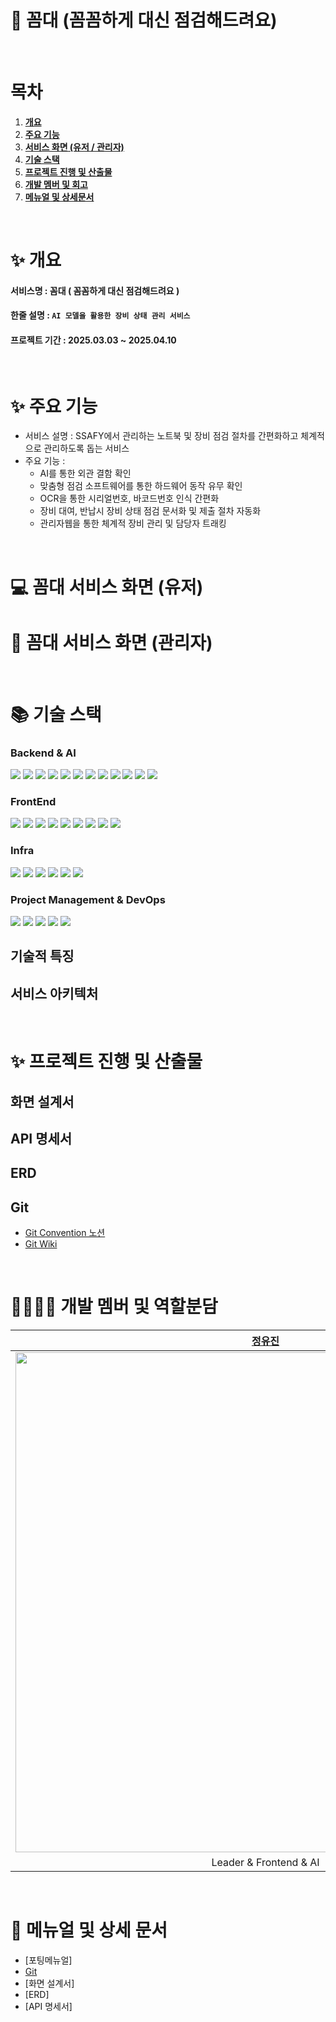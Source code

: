 # 🔧 꼼대 (꼼꼼하게 대신 점검해드려요)

<!-- [<img src="https://lab.ssafy.com/s12-webmobile4-sub1/S12P11D107/-/wikis/uploads/ba9b25834b6a7cf148924e4a0a34d6c2/%EB%95%A1%EA%B7%B8%EB%9E%91_%EC%86%8C%EA%B0%9C.png">](https://youtu.be/ZU994x_80P4) -->

<!-- ### 👆 위 이미지 클릭하면 `앱 소개 영상` 감상 가능합니다 👆 -->

<br/>

# 목차

1. [**개요**](#✨-개요)
1. [**주요 기능**](#-주요-기능)
1. [**서비스 화면 (유저 / 관리자)**](<#-꼼대-서비스-화면-(유저)>)
1. [**기술 스택**](#-기술-스택)
1. [**프로젝트 진행 및 산출물**](#-프로젝트-진행-및-산출물)
1. [**개발 멤버 및 회고**](#-개발-멤버-및-역할분담)
1. [**메뉴얼 및 상세문서**](#-메뉴얼-및-상세-문서)

<br/>

<div id="1"></div>

# ✨ 개요

#### 서비스명 : 꼼대 ( 꼼꼼하게 대신 점검해드려요 )

#### 한줄 설명 : `AI 모델을 활용한 장비 상태 관리 서비스`

#### 프로젝트 기간 : 2025.03.03 ~ 2025.04.10

<br/>

<div id="2"></div>

# ✨ 주요 기능

-   서비스 설명 : SSAFY에서 관리하는 노트북 및 장비 점검 절차를 간편화하고 체계적으로 관리하도록 돕는 서비스
-   주요 기능 :
    -   AI를 통한 외관 결함 확인
    -   맞춤형 점검 소프트웨어를 통한 하드웨어 동작 유무 확인
    -   OCR을 통한 시리얼번호, 바코드번호 인식 간편화
    -   장비 대여, 반납시 장비 상태 점검 문서화 및 제출 절차 자동화
    -   관리자웹을 통한 체계적 장비 관리 및 담당자 트래킹

<br/>

<div id="3"></div>

# 💻 꼼대 서비스 화면 (유저)

# 🔧 꼼대 서비스 화면 (관리자)

<br/>

<div id="4"></div>

# 📚 기술 스택

### Backend & AI

<div align=left> 
  <img src="https://img.shields.io/badge/java-007396?style=flat-square&logo=java&logoColor=white">
  <img src="https://img.shields.io/badge/mysql-4479A1?style=flat-square&logo=mysql&logoColor=white"> 
  <img src="https://img.shields.io/badge/firebase-FFCA28?style=flat-square&logo=firebase&logoColor=white">
  <img src="https://img.shields.io/badge/intellijidea-000000?style=flat-square&logo=intellijidea&logoColor=white">
  <img src="https://img.shields.io/badge/spring-6DB33F?style=flat-square&logo=spring&logoColor=white">
  <img src="https://img.shields.io/badge/springboot-6DB33F?style=flat-square&logo=springboot&logoColor=white">
  <img src="https://img.shields.io/badge/jitpack-000000?style=flat-square&logo=jitpack&logoColor=white">
  <!-- <img src="https://img.shields.io/badge/redis-FF4438?style=flat-square&logo=redis&logoColor=white"> -->
  <img src="https://img.shields.io/badge/openjdk-000000?style=flat-square&logo=openjdk&logoColor=white">
  <img src="https://img.shields.io/badge/fastapi-009688?style=flat-square&logo=fastapi&logoColor=white">

  <img src="https://img.shields.io/badge/java-007396?style=flat-square&logo=java&logoColor=white">
  <img src="https://img.shields.io/badge/python-3776AB?style=flat-square&logo=python&logoColor=white">
  <img src="https://img.shields.io/badge/openai-412991?style=flat-square&logo=openai&logoColor=white">

</div>

### FrontEnd

<div align=left> 
  <img src="https://img.shields.io/badge/firebase-FFCA28?style=flat-square&logo=firebase&logoColor=white">
  <img src="https://img.shields.io/badge/gradle-02303A?style=flat-square&logo=gradle&logoColor=white">
  <img src="https://img.shields.io/badge/kotlin-7F52FF?style=flat-square&logo=kotlin&logoColor=white">
  <img src="https://img.shields.io/badge/openjdk-000000?style=flat-square&logo=openjdk&logoColor=white">
  <img src="https://img.shields.io/badge/lottiefiles-00DDB3?style=flat-square&logo=lottiefiles&logoColor=white">
  <img src="https://img.shields.io/badge/android-34A853?style=flat-square&logo=android&logoColor=white">
  <img src="https://img.shields.io/badge/androidstudio-3DDC84?style=flat-square&logo=androidstudio&logoColor=white">
  <img src="https://img.shields.io/badge/xml-005FAD?style=flat-square&logo=xml&logoColor=white">
  <img src="https://img.shields.io/badge/jitpack-000000?style=flat-square&logo=jitpack&logoColor=white">

</div>

### Infra

<div align=left> 
  <img src="https://img.shields.io/badge/docker-2496ED?style=flat-square&logo=docker&logoColor=white">
  <img src="https://img.shields.io/badge/jenkins-D24939?style=flat-square&logo=jenkins&logoColor=white">
  <img src="https://img.shields.io/badge/nginx-009639?style=flat-square&logo=nginx&logoColor=white">
  <img src="https://img.shields.io/badge/letsencrypt-003A70?style=flat-square&logo=letsencrypt&logoColor=white">
  <img src="https://img.shields.io/badge/flydotio-24175B?style=flat-square&logo=flydotio&logoColor=white">
  <img src="https://img.shields.io/badge/amazonec2-FF9900?style=flat-square&logo=amazonec2&logoColor=white">

</div>

### Project Management & DevOps

<div align=left> 
  <img src="https://img.shields.io/badge/git-F05032?style=flat-square&logo=git&logoColor=white">
  <img src="https://img.shields.io/badge/gitlab-FC6D26?style=flat-square&logo=gitlab&logoColor=white">
  <img src="https://img.shields.io/badge/mattermost-0058CC?style=flat-square&logo=mattermost&logoColor=white">
  <img src="https://img.shields.io/badge/notion-000000?style=flat-square&logo=notion&logoColor=white">
  <img src="https://img.shields.io/badge/jira-0052CC?style=flat-square&logo=jira&logoColor=white">
 
</div>

## 기술적 특징

## 서비스 아키텍처

<br/>

<div id="5"></div>

# ✨ 프로젝트 진행 및 산출물

## 화면 설계서

## API 명세서

## ERD

## Git

-   [Git Convention 노션](https://thinkable-bear-51d.notion.site/1a4c2f3f4a77815299c7feb0724d372c?pvs=4)
-   [Git Wiki](https://lab.ssafy.com/s12-ai-image-sub1/S12P21D101/-/wikis/Git)

<br/>

<div id="6"></div>

# 👨‍👩‍👧‍👦 개발 멤버 및 역할분담

|                                                                             **[정유진](https://github.com/breadbirds)**                                                                             |                                                                                           **[김성수]()**                                                                                            |                                                                                           **[김정언]()**                                                                                            |                                                                                           **[도승국]()**                                                                                            |                                                                                           **[이상혁]()**                                                                                            |                                                                                           **[이송희]()**                                                                                            |
| :-------------------------------------------------------------------------------------------------------------------------------------------------------------------------------------------------: | :-------------------------------------------------------------------------------------------------------------------------------------------------------------------------------------------------: | :-------------------------------------------------------------------------------------------------------------------------------------------------------------------------------------------------: | :-------------------------------------------------------------------------------------------------------------------------------------------------------------------------------------------------: | :-------------------------------------------------------------------------------------------------------------------------------------------------------------------------------------------------: | :-------------------------------------------------------------------------------------------------------------------------------------------------------------------------------------------------: |
| <img src="https://lab.ssafy.com/s12-ai-image-sub1/S12P21D101/-/wikis/uploads/d133ed351edaa7dcc1fa7e2c2d38826d/%EC%A0%95%EC%9C%A0%EC%A7%84.png" width="800" height="800" style="object-fit: cover;"> | <img src="https://lab.ssafy.com/s12-ai-image-sub1/S12P21D101/-/wikis/uploads/8530717db2391c0185e8e20df9f3c8af/%EA%B9%80%EC%84%B1%EC%88%98.png" width="800" height="800" style="object-fit: cover;"> | <img src="https://lab.ssafy.com/s12-ai-image-sub1/S12P21D101/-/wikis/uploads/eadaad75c6a97002348a7ce31c94271d/%EA%B9%80%EC%A0%95%EC%96%B8.png" width="800" height="800" style="object-fit: cover;"> | <img src="https://lab.ssafy.com/s12-ai-image-sub1/S12P21D101/-/wikis/uploads/82b7121599bcc7b174aedb3600f6ce2b/%EB%8F%84%EC%8A%B9%EA%B5%AD.png" width="800" height="800" style="object-fit: cover;"> | <img src="https://lab.ssafy.com/s12-ai-image-sub1/S12P21D101/-/wikis/uploads/d8fe9aca9307af2d17c50f5181a481b2/%EC%9D%B4%EC%83%81%ED%98%81.png" width="800" height="800" style="object-fit: cover;"> | <img src="https://lab.ssafy.com/s12-ai-image-sub1/S12P21D101/-/wikis/uploads/d524386635e6548591ff1eaa50b459f0/%EC%9D%B4%EC%86%A1%ED%9D%AC.png" width="800" height="800" style="object-fit: cover;"> |
|                                                                                       Leader & Frontend & AI                                                                                        |                                                                                               Backend                                                                                               |                                                                                                 AI                                                                                                  |                                                                                                Infra                                                                                                |                                                                                              Frontend                                                                                               |                                                                                              Frontend                                                                                               |

<br/>

<div id="7"></div>

# 📒 메뉴얼 및 상세 문서

-   [포팅메뉴얼]
-   [Git](https://lab.ssafy.com/s12-ai-image-sub1/S12P21D101/-/wikis/Git)
-   [화면 설계서]
-   [ERD]
-   [API 명세서]
